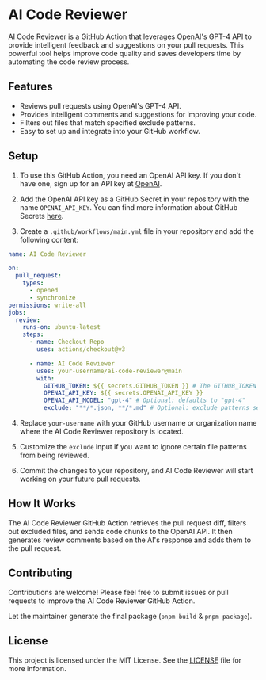 # AI Code Reviewer

AI Code Reviewer is a GitHub Action that leverages OpenAI's GPT-4 API to provide intelligent feedback and suggestions on
your pull requests. This powerful tool helps improve code quality and saves developers time by automating the code
review process.

## Features

- Reviews pull requests using OpenAI's GPT-4 API.
- Provides intelligent comments and suggestions for improving your code.
- Filters out files that match specified exclude patterns.
- Easy to set up and integrate into your GitHub workflow.

## Setup

1. To use this GitHub Action, you need an OpenAI API key. If you don't have one, sign up for an API key
   at [OpenAI](https://beta.openai.com/signup).

2. Add the OpenAI API key as a GitHub Secret in your repository with the name `OPENAI_API_KEY`. You can find more
   information about GitHub Secrets [here](https://docs.github.com/en/actions/reference/encrypted-secrets).

3. Create a `.github/workflows/main.yml` file in your repository and add the following content:

```yaml
name: AI Code Reviewer

on:
  pull_request:
    types:
      - opened
      - synchronize
permissions: write-all
jobs:
  review:
    runs-on: ubuntu-latest
    steps:
      - name: Checkout Repo
        uses: actions/checkout@v3

      - name: AI Code Reviewer
        uses: your-username/ai-code-reviewer@main
        with:
          GITHUB_TOKEN: ${{ secrets.GITHUB_TOKEN }} # The GITHUB_TOKEN is there by default so you just need to keep it like it is and not necessarily need to add it as secret as it will throw an error. [More Details](https://docs.github.com/en/actions/security-guides/automatic-token-authentication#about-the-github_token-secret)
          OPENAI_API_KEY: ${{ secrets.OPENAI_API_KEY }}
          OPENAI_API_MODEL: "gpt-4" # Optional: defaults to "gpt-4"
          exclude: "**/*.json, **/*.md" # Optional: exclude patterns separated by commas
```

4. Replace `your-username` with your GitHub username or organization name where the AI Code Reviewer repository is
   located.

5. Customize the `exclude` input if you want to ignore certain file patterns from being reviewed.

6. Commit the changes to your repository, and AI Code Reviewer will start working on your future pull requests.

## How It Works

The AI Code Reviewer GitHub Action retrieves the pull request diff, filters out excluded files, and sends code chunks to
the OpenAI API. It then generates review comments based on the AI's response and adds them to the pull request.

## Contributing

Contributions are welcome! Please feel free to submit issues or pull requests to improve the AI Code Reviewer GitHub
Action.

Let the maintainer generate the final package (`pnpm build` & `pnpm package`).

## License

This project is licensed under the MIT License. See the [LICENSE](LICENSE) file for more information.
